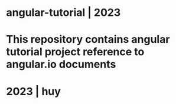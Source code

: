 # angular-tutorial | 2023 


# This repository contains angular tutorial project reference to angular.io documents 


 # 2023 | huy
